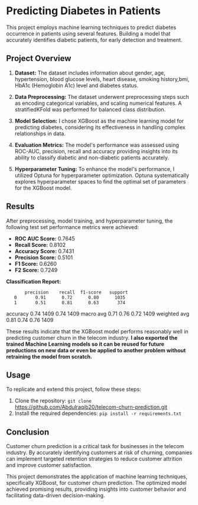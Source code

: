 # Predicting Diabetes in Patients 

This project employs machine learning techniques to predict diabetes occurrence in patients using several features. Building  a model that accurately identifies diabetic patients, for early detection and treatment.

## Project Overview

1. **Dataset:** The dataset includes information about gender, age, hypertension, blood glucose levels, heart disease, smoking history,bmi, HbA1c (Hemoglobin A1c) level and diabetes status.
   
2. **Data Preprocessing:** The dataset underwent preprocessing steps such as encoding categorical variables, and scaling numerical features. A stratifiedKFold was performed for balanced class distribution.

4. **Model Selection:** I chose XGBoost as the machine learning model for predicting diabetes, considering its effectiveness in handling complex relationships in data.

5. **Evaluation Metrics:** The model's performance was assessed using ROC-AUC, precision, recall  and accuracy providing insights into its ability to classify diabetic and non-diabetic patients accurately.

6. **Hyperparameter Tuning:** To enhance the model's performance, I utilized Optuna for hyperparameter optimization. Optuna systematically explores hyperparameter spaces to find the optimal set of parameters for the XGBoost model.

## Results

After preprocessing, model training, and hyperparameter tuning, the following test set performance metrics were achieved:

- **ROC AUC Score:** 0.7645
- **Recall Score:** 0.8102
- **Accuracy Score:** 0.7431
- **Precision Score:** 0.5101
- **F1 Score:** 0.6260
- **F2 Score:** 0.7249

**Classification Report:**

           precision    recall  f1-score   support
       0       0.91      0.72      0.80      1035
       1       0.51      0.81      0.63       374

accuracy                           0.74      1409
                                   0.74      1409
macro avg 0.71 0.76 0.72 1409
weighted avg 0.81 0.74 0.76 1409

These results indicate that the XGBoost model performs reasonably well in predicting customer churn in the telecom industry.
**I also exported the trained Machine Learning models so it can be reused for future preductions on new data or even be applied to another problem without retraining the model from scratch.**

## Usage
To replicate and extend this project, follow these steps:
1. Clone the repository:
`git clone` https://github.com/Abdulraqib20/telecom-churn-prediction.git
2. Install the required dependencies:
`pip install -r requirements.txt`
 
 ## Conclusion
Customer churn prediction is a critical task for businesses in the telecom industry. By accurately identifying customers at risk of churning, companies can implement targeted retention strategies to reduce customer attrition and improve customer satisfaction.

This project demonstrates the application of machine learning techniques, specifically XGBoost, for customer churn prediction. The optimized model achieved promising results, providing insights into customer behavior and facilitating data-driven decision-making.
